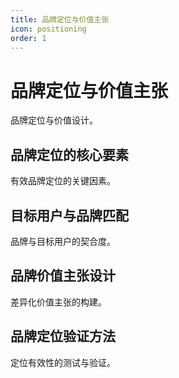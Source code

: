 ```yaml
---
title: 品牌定位与价值主张
icon: positioning
order: 1
---
```


# 品牌定位与价值主张

品牌定位与价值设计。

## 品牌定位的核心要素

有效品牌定位的关键因素。

## 目标用户与品牌匹配

品牌与目标用户的契合度。

## 品牌价值主张设计

差异化价值主张的构建。

## 品牌定位验证方法

定位有效性的测试与验证。

